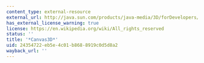 ```yaml
---
content_type: external-resource
external_url: http://java.sun.com/products/java-media/3D/forDevelopers/J3D_1_2_API/j3dapi/javax/media/j3d/Canvas3D.html
has_external_license_warning: true
license: https://en.wikipedia.org/wiki/All_rights_reserved
status: ''
title: '*Canvas3D*'
uid: 24354722-eb5e-4c01-b868-8919c0d5d8a2
wayback_url: ''
---
```

